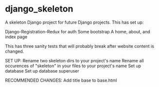 # django_skeleton
A skeleton Django project for future Django projects. This has set up:

Django-Registration-Redux for auth
Some bootstrap
A home, about, and index page

This has three sanity tests that will probably break after website content is
changed.

SET UP:
Rename two skeleton dirs to your project's name
Rename all occurences of "skeleton" in your files to your project's name
Set up database
Set up database superuser

RECOMMENDED CHANGES:
Add title base to base.html
